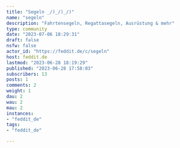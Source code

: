 ```yaml
---
title: "Segeln _/)_/)_/)" 
name: "segeln"
description: "Fahrtensegeln, Regattasegeln, Ausrüstung & mehr"
type: community
date: "2023-07-06 18:29:31"
draft: false
nsfw: false
actor_id: "https://feddit.de/c/segeln"
host: feddit.de
lastmod: "2023-06-28 18:19:29"
published: "2023-06-28 17:58:03"
subscribers: 13
posts: 1
comments: 2
weight: 1
dau: 2
wau: 2
mau: 2
instances:
- "feddit_de"
tags: 
- "feddit_de"

---
```

